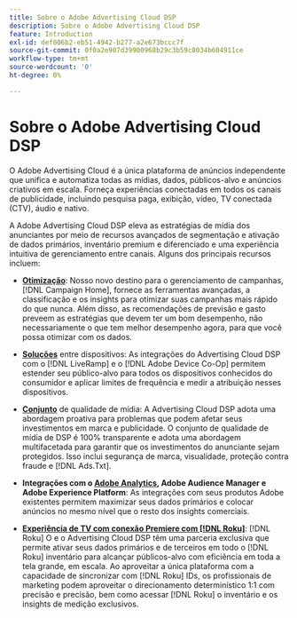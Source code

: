```yaml
---
title: Sobre o Adobe Advertising Cloud DSP
description: Sobre o Adobe Advertising Cloud DSP
feature: Introduction
exl-id: def006b2-eb51-4942-b277-a2e673bccc7f
source-git-commit: 0f0a2e907d39900968b29c3b59c8034b604911ce
workflow-type: tm+mt
source-wordcount: '0'
ht-degree: 0%

---
```


# Sobre o Adobe Advertising Cloud DSP

O Adobe Advertising Cloud é a única plataforma de anúncios independente que unifica e automatiza todas as mídias, dados, públicos-alvo e anúncios criativos em escala. Forneça experiências conectadas em todos os canais de publicidade, incluindo pesquisa paga, exibição, vídeo, TV conectada (CTV), áudio e nativo.

A Adobe Advertising Cloud DSP eleva as estratégias de mídia dos anunciantes por meio de recursos avançados de segmentação e ativação de dados primários, inventário premium e diferenciado e uma experiência intuitiva de gerenciamento entre canais. Alguns dos principais recursos incluem:

* [**Otimização**](features/optimization.md): Nosso novo destino para o gerenciamento de campanhas,  [!DNL Campaign Home], fornece as ferramentas avançadas, a classificação e os insights para otimizar suas campanhas mais rápido do que nunca. Além disso, as recomendações de previsão e gasto preveem as estratégias que devem ter um bom desempenho, não necessariamente o que tem melhor desempenho agora, para que você possa otimizar com os dados.

* [**Soluções**](features/cross-device-solutions.md) entre dispositivos: As integrações do Advertising Cloud DSP com o  [!DNL LiveRamp] e o  [!DNL Adobe Device Co-Op] permitem estender seu público-alvo para todos os dispositivos conhecidos do consumidor e aplicar limites de frequência e medir a atribuição nesses dispositivos.

* [**Conjunto**](features/brand-safety-media-quality.md) de qualidade de mídia: A Advertising Cloud DSP adota uma abordagem proativa para problemas que podem afetar seus investimentos em marca e publicidade. O conjunto de qualidade de mídia de DSP é 100% transparente e adota uma abordagem multifacetada para garantir que os investimentos do anunciante sejam protegidos. Isso inclui segurança de marca, visualidade, proteção contra fraude e [!DNL Ads.Txt].

* **Integrações com o  [Adobe Analytics](/help/integrations/analytics/overview.md), Adobe Audience Manager e Adobe Experience Platform**: As integrações com seus produtos Adobe existentes permitem maximizar seus dados primários e colocar anúncios no mesmo nível que o resto dos insights comerciais.

* [**Experiência de TV com conexão Premiere com  [!DNL Roku]**](/help/dsp/inventory/roku-inventory.md):  [!DNL Roku] O e o Advertising Cloud DSP têm uma parceria exclusiva que permite ativar seus dados primários e de terceiros em todo o  [!DNL Roku] inventário para alcançar públicos-alvo com eficiência em toda a tela grande, em escala. Ao aproveitar a única plataforma com a capacidade de sincronizar com [!DNL Roku] IDs, os profissionais de marketing podem aproveitar o direcionamento determinístico 1:1 com precisão e precisão, bem como acessar [!DNL Roku] o inventário e os insights de medição exclusivos.

